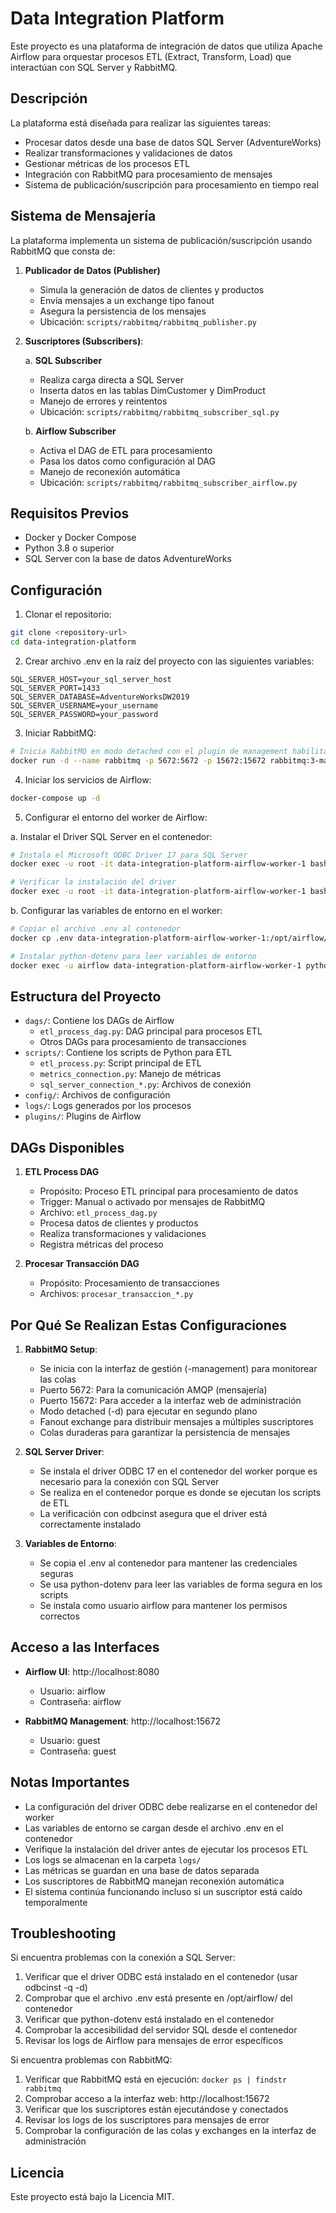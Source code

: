 # Data Integration Platform

Este proyecto es una plataforma de integración de datos que utiliza Apache Airflow para orquestar procesos ETL (Extract, Transform, Load) que interactúan con SQL Server y RabbitMQ.

## Descripción

La plataforma está diseñada para realizar las siguientes tareas:
- Procesar datos desde una base de datos SQL Server (AdventureWorks)
- Realizar transformaciones y validaciones de datos
- Gestionar métricas de los procesos ETL
- Integración con RabbitMQ para procesamiento de mensajes
- Sistema de publicación/suscripción para procesamiento en tiempo real

## Sistema de Mensajería

La plataforma implementa un sistema de publicación/suscripción usando RabbitMQ que consta de:

1. **Publicador de Datos (Publisher)**
   - Simula la generación de datos de clientes y productos
   - Envía mensajes a un exchange tipo fanout
   - Asegura la persistencia de los mensajes
   - Ubicación: `scripts/rabbitmq/rabbitmq_publisher.py`

2. **Suscriptores (Subscribers)**:
   
   a. **SQL Subscriber**
   - Realiza carga directa a SQL Server
   - Inserta datos en las tablas DimCustomer y DimProduct
   - Manejo de errores y reintentos
   - Ubicación: `scripts/rabbitmq/rabbitmq_subscriber_sql.py`
   
   b. **Airflow Subscriber**
   - Activa el DAG de ETL para procesamiento
   - Pasa los datos como configuración al DAG
   - Manejo de reconexión automática
   - Ubicación: `scripts/rabbitmq/rabbitmq_subscriber_airflow.py`

## Requisitos Previos

- Docker y Docker Compose
- Python 3.8 o superior
- SQL Server con la base de datos AdventureWorks

## Configuración

1. Clonar el repositorio:
```bash
git clone <repository-url>
cd data-integration-platform
```

2. Crear archivo .env en la raíz del proyecto con las siguientes variables:
```env
SQL_SERVER_HOST=your_sql_server_host
SQL_SERVER_PORT=1433
SQL_SERVER_DATABASE=AdventureWorksDW2019
SQL_SERVER_USERNAME=your_username
SQL_SERVER_PASSWORD=your_password
```

3. Iniciar RabbitMQ:
```bash
# Inicia RabbitMQ en modo detached con el plugin de management habilitado
docker run -d --name rabbitmq -p 5672:5672 -p 15672:15672 rabbitmq:3-management
```

4. Iniciar los servicios de Airflow:
```bash
docker-compose up -d
```

5. Configurar el entorno del worker de Airflow:

a. Instalar el Driver SQL Server en el contenedor:
```bash
# Instala el Microsoft ODBC Driver 17 para SQL Server
docker exec -u root -it data-integration-platform-airflow-worker-1 bash -c "apt-get update && apt-get install -y curl gnupg2 && curl https://packages.microsoft.com/keys/microsoft.asc | apt-key add - && curl https://packages.microsoft.com/config/debian/10/prod.list > /etc/apt/sources.list.d/mssql-release.list && apt-get update && ACCEPT_EULA=Y apt-get install -y msodbcsql17"

# Verificar la instalación del driver
docker exec -u root -it data-integration-platform-airflow-worker-1 bash -c "odbcinst -q -d"
```

b. Configurar las variables de entorno en el worker:
```bash
# Copiar el archivo .env al contenedor
docker cp .env data-integration-platform-airflow-worker-1:/opt/airflow/

# Instalar python-dotenv para leer variables de entorno
docker exec -u airflow data-integration-platform-airflow-worker-1 python -m pip install python-dotenv --user
```

## Estructura del Proyecto

- `dags/`: Contiene los DAGs de Airflow
  - `etl_process_dag.py`: DAG principal para procesos ETL
  - Otros DAGs para procesamiento de transacciones
- `scripts/`: Contiene los scripts de Python para ETL
  - `etl_process.py`: Script principal de ETL
  - `metrics_connection.py`: Manejo de métricas
  - `sql_server_connection_*.py`: Archivos de conexión
- `config/`: Archivos de configuración
- `logs/`: Logs generados por los procesos
- `plugins/`: Plugins de Airflow

## DAGs Disponibles

1. **ETL Process DAG**
   - Propósito: Proceso ETL principal para procesamiento de datos
   - Trigger: Manual o activado por mensajes de RabbitMQ
   - Archivo: `etl_process_dag.py`
   - Procesa datos de clientes y productos
   - Realiza transformaciones y validaciones
   - Registra métricas del proceso

2. **Procesar Transacción DAG**
   - Propósito: Procesamiento de transacciones
   - Archivos: `procesar_transaccion_*.py`

## Por Qué Se Realizan Estas Configuraciones

1. **RabbitMQ Setup**:
   - Se inicia con la interfaz de gestión (-management) para monitorear las colas
   - Puerto 5672: Para la comunicación AMQP (mensajería)
   - Puerto 15672: Para acceder a la interfaz web de administración
   - Modo detached (-d) para ejecutar en segundo plano
   - Fanout exchange para distribuir mensajes a múltiples suscriptores
   - Colas duraderas para garantizar la persistencia de mensajes

2. **SQL Server Driver**:
   - Se instala el driver ODBC 17 en el contenedor del worker porque es necesario para la conexión con SQL Server
   - Se realiza en el contenedor porque es donde se ejecutan los scripts de ETL
   - La verificación con odbcinst asegura que el driver está correctamente instalado

3. **Variables de Entorno**:
   - Se copia el .env al contenedor para mantener las credenciales seguras
   - Se usa python-dotenv para leer las variables de forma segura en los scripts
   - Se instala como usuario airflow para mantener los permisos correctos

## Acceso a las Interfaces

- **Airflow UI**: http://localhost:8080
  - Usuario: airflow
  - Contraseña: airflow

- **RabbitMQ Management**: http://localhost:15672
  - Usuario: guest
  - Contraseña: guest

## Notas Importantes

- La configuración del driver ODBC debe realizarse en el contenedor del worker
- Las variables de entorno se cargan desde el archivo .env en el contenedor
- Verifique la instalación del driver antes de ejecutar los procesos ETL
- Los logs se almacenan en la carpeta `logs/`
- Las métricas se guardan en una base de datos separada
- Los suscriptores de RabbitMQ manejan reconexión automática
- El sistema continúa funcionando incluso si un suscriptor está caído temporalmente

## Troubleshooting

Si encuentra problemas con la conexión a SQL Server:
1. Verificar que el driver ODBC está instalado en el contenedor (usar odbcinst -q -d)
2. Comprobar que el archivo .env está presente en /opt/airflow/ del contenedor
3. Verificar que python-dotenv está instalado en el contenedor
4. Comprobar la accesibilidad del servidor SQL desde el contenedor
5. Revisar los logs de Airflow para mensajes de error específicos

Si encuentra problemas con RabbitMQ:
1. Verificar que RabbitMQ está en ejecución: `docker ps | findstr rabbitmq`
2. Comprobar acceso a la interfaz web: http://localhost:15672
3. Verificar que los suscriptores están ejecutándose y conectados
4. Revisar los logs de los suscriptores para mensajes de error
5. Comprobar la configuración de las colas y exchanges en la interfaz de administración

## Licencia

Este proyecto está bajo la Licencia MIT.
